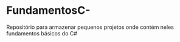 # FundamentosC-
Repositório para armazenar pequenos projetos onde contém neles fundamentos básicos do C#

